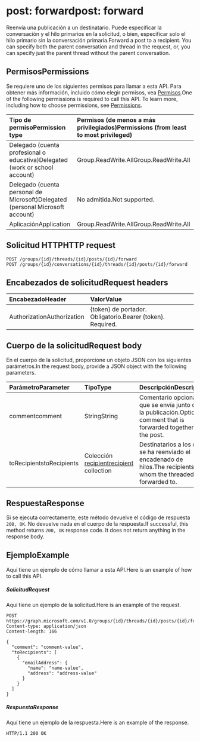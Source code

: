 # <a name="post-forward"></a><span data-ttu-id="9bb52-101">post: forward</span><span class="sxs-lookup"><span data-stu-id="9bb52-101">post: forward</span></span>

<span data-ttu-id="9bb52-p101">Reenvía una publicación a un destinatario. Puede especificar la conversación y el hilo primarios en la solicitud, o bien, especificar solo el hilo primario sin la conversación primaria.</span><span class="sxs-lookup"><span data-stu-id="9bb52-p101">Forward a post to a recipient. You can specify both the parent conversation and thread in the request, or, you can specify just the parent thread without the parent conversation.</span></span> 

## <a name="permissions"></a><span data-ttu-id="9bb52-104">Permisos</span><span class="sxs-lookup"><span data-stu-id="9bb52-104">Permissions</span></span>
<span data-ttu-id="9bb52-p102">Se requiere uno de los siguientes permisos para llamar a esta API. Para obtener más información, incluido cómo elegir permisos, vea [Permisos](../../../concepts/permissions_reference.md).</span><span class="sxs-lookup"><span data-stu-id="9bb52-p102">One of the following permissions is required to call this API. To learn more, including how to choose permissions, see [Permissions](../../../concepts/permissions_reference.md).</span></span>

|<span data-ttu-id="9bb52-107">Tipo de permiso</span><span class="sxs-lookup"><span data-stu-id="9bb52-107">Permission type</span></span>      | <span data-ttu-id="9bb52-108">Permisos (de menos a más privilegiados)</span><span class="sxs-lookup"><span data-stu-id="9bb52-108">Permissions (from least to most privileged)</span></span>              |
|:--------------------|:---------------------------------------------------------|
|<span data-ttu-id="9bb52-109">Delegado (cuenta profesional o educativa)</span><span class="sxs-lookup"><span data-stu-id="9bb52-109">Delegated (work or school account)</span></span> | <span data-ttu-id="9bb52-110">Group.ReadWrite.All</span><span class="sxs-lookup"><span data-stu-id="9bb52-110">Group.ReadWrite.All</span></span>    |
|<span data-ttu-id="9bb52-111">Delegado (cuenta personal de Microsoft)</span><span class="sxs-lookup"><span data-stu-id="9bb52-111">Delegated (personal Microsoft account)</span></span> | <span data-ttu-id="9bb52-112">No admitida.</span><span class="sxs-lookup"><span data-stu-id="9bb52-112">Not supported.</span></span>    |
|<span data-ttu-id="9bb52-113">Aplicación</span><span class="sxs-lookup"><span data-stu-id="9bb52-113">Application</span></span> | <span data-ttu-id="9bb52-114">Group.ReadWrite.All</span><span class="sxs-lookup"><span data-stu-id="9bb52-114">Group.ReadWrite.All</span></span> |

## <a name="http-request"></a><span data-ttu-id="9bb52-115">Solicitud HTTP</span><span class="sxs-lookup"><span data-stu-id="9bb52-115">HTTP request</span></span>
<!-- { "blockType": "ignored" } -->
```http
POST /groups/{id}/threads/{id}/posts/{id}/forward
POST /groups/{id}/conversations/{id}/threads/{id}/posts/{id}/forward

```
## <a name="request-headers"></a><span data-ttu-id="9bb52-116">Encabezados de solicitud</span><span class="sxs-lookup"><span data-stu-id="9bb52-116">Request headers</span></span>
| <span data-ttu-id="9bb52-117">Encabezado</span><span class="sxs-lookup"><span data-stu-id="9bb52-117">Header</span></span>       | <span data-ttu-id="9bb52-118">Valor</span><span class="sxs-lookup"><span data-stu-id="9bb52-118">Value</span></span> |
|:---------------|:--------|
| <span data-ttu-id="9bb52-119">Authorization</span><span class="sxs-lookup"><span data-stu-id="9bb52-119">Authorization</span></span>  | <span data-ttu-id="9bb52-p103">{token} de portador. Obligatorio.</span><span class="sxs-lookup"><span data-stu-id="9bb52-p103">Bearer {token}. Required.</span></span>  |

## <a name="request-body"></a><span data-ttu-id="9bb52-122">Cuerpo de la solicitud</span><span class="sxs-lookup"><span data-stu-id="9bb52-122">Request body</span></span>
<span data-ttu-id="9bb52-123">En el cuerpo de la solicitud, proporcione un objeto JSON con los siguientes parámetros.</span><span class="sxs-lookup"><span data-stu-id="9bb52-123">In the request body, provide a JSON object with the following parameters.</span></span>

| <span data-ttu-id="9bb52-124">Parámetro</span><span class="sxs-lookup"><span data-stu-id="9bb52-124">Parameter</span></span>    | <span data-ttu-id="9bb52-125">Tipo</span><span class="sxs-lookup"><span data-stu-id="9bb52-125">Type</span></span>   |<span data-ttu-id="9bb52-126">Descripción</span><span class="sxs-lookup"><span data-stu-id="9bb52-126">Description</span></span>|
|:---------------|:--------|:----------|
|<span data-ttu-id="9bb52-127">comment</span><span class="sxs-lookup"><span data-stu-id="9bb52-127">comment</span></span>|<span data-ttu-id="9bb52-128">String</span><span class="sxs-lookup"><span data-stu-id="9bb52-128">String</span></span>|<span data-ttu-id="9bb52-129">Comentario opcional que se envía junto con la publicación.</span><span class="sxs-lookup"><span data-stu-id="9bb52-129">Optional comment that is forwarded together with the post.</span></span>|
|<span data-ttu-id="9bb52-130">toRecipients</span><span class="sxs-lookup"><span data-stu-id="9bb52-130">toRecipients</span></span>|<span data-ttu-id="9bb52-131">Colección [recipient](../resources/recipient.md)</span><span class="sxs-lookup"><span data-stu-id="9bb52-131">[recipient](../resources/recipient.md) collection</span></span>|<span data-ttu-id="9bb52-132">Destinatarios a los que se ha reenviado el encadenado de hilos.</span><span class="sxs-lookup"><span data-stu-id="9bb52-132">The recipients to whom the threaded is forwarded to.</span></span>|

## <a name="response"></a><span data-ttu-id="9bb52-133">Respuesta</span><span class="sxs-lookup"><span data-stu-id="9bb52-133">Response</span></span>

<span data-ttu-id="9bb52-p104">Si se ejecuta correctamente, este método devuelve el código de respuesta `200, OK`. No devuelve nada en el cuerpo de la respuesta.</span><span class="sxs-lookup"><span data-stu-id="9bb52-p104">If successful, this method returns `200, OK` response code. It does not return anything in the response body.</span></span>

## <a name="example"></a><span data-ttu-id="9bb52-136">Ejemplo</span><span class="sxs-lookup"><span data-stu-id="9bb52-136">Example</span></span>
<span data-ttu-id="9bb52-137">Aquí tiene un ejemplo de cómo llamar a esta API.</span><span class="sxs-lookup"><span data-stu-id="9bb52-137">Here is an example of how to call this API.</span></span>
##### <a name="request"></a><span data-ttu-id="9bb52-138">Solicitud</span><span class="sxs-lookup"><span data-stu-id="9bb52-138">Request</span></span>
<span data-ttu-id="9bb52-139">Aquí tiene un ejemplo de la solicitud.</span><span class="sxs-lookup"><span data-stu-id="9bb52-139">Here is an example of the request.</span></span>
<!-- {
  "blockType": "request",
  "name": "post_forward"
}-->
```http
POST https://graph.microsoft.com/v1.0/groups/{id}/threads/{id}/posts/{id}/forward
Content-type: application/json
Content-length: 166

{
  "comment": "comment-value",
  "toRecipients": [
    {
      "emailAddress": {
        "name": "name-value",
        "address": "address-value"
      }
    }
  ]
}
```

##### <a name="response"></a><span data-ttu-id="9bb52-140">Respuesta</span><span class="sxs-lookup"><span data-stu-id="9bb52-140">Response</span></span>
<span data-ttu-id="9bb52-141">Aquí tiene un ejemplo de la respuesta.</span><span class="sxs-lookup"><span data-stu-id="9bb52-141">Here is an example of the response.</span></span>
<!-- {
  "blockType": "response",
  "truncated": true
} -->
```http
HTTP/1.1 200 OK
```

<!-- uuid: 8fcb5dbc-d5aa-4681-8e31-b001d5168d79
2015-10-25 14:57:30 UTC -->
<!-- {
  "type": "#page.annotation",
  "description": "post: forward",
  "keywords": "",
  "section": "documentation",
  "tocPath": ""
}-->

